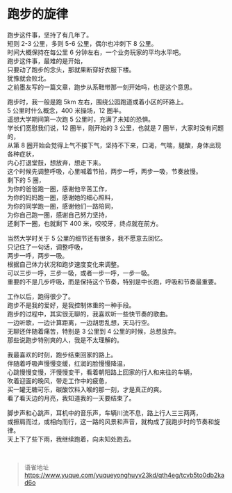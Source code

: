 # 跑步的旋律
跑步这件事，坚持了有几年了。  
短则 2-3 公里，多则 5-6 公里，偶尔也冲刺下 8 公里。  
时间大概保持在每公里 6 分钟左右，一个业务玩家的平均水平吧。  
跑步这件事，最难的是开始，  
只要动了跑步的念头，那就果断穿好衣服下楼。  
犹豫就会败北。  
之前墨友写的一篇文章，跑步从系鞋带那一刻开始吗，也是这个意思。

跑步时，我一般是跑 5km 左右，围绕公园跑道或着小区的环路上。  
5 公里时什么概念，400 米操场，12 圈半。  
遥想大学期间第一次跑 5 公里时，充满了未知的恐惧。  
学长们宽慰我们说，12 圈半，刚开始的 3 公里，也就是 7 圈半，大家时没有问题的，  
从第 8 圈开始会觉得上气不接下气，坚持不下来，口渴，气喘，腿酸，身体出现各种症状，  
内心打退堂鼓，想放弃，想走下来。  
这个时候先调整呼吸，心里喊着节拍，两步一呼，两步一吸，节奏放慢。  
剩下的 5 圈，  
为你的爸爸跑一圈，感谢他辛苦工作，  
为你的妈妈跑一圈，感谢她的细心照料，  
为你的同学跑一圈，感谢他们一路陪同，  
为你自己跑一圈，感谢自己努力坚持，  
还剩下一圈，也就剩下 400 米，咬咬牙，终点就在前方。

当然大学时关于 5 公里的细节还有很多，我不愿意去回忆。  
只记住了一句话，调整呼吸，  
两步一呼，两步一吸。  
根据自己体力状况和跑步速度变化来调整。  
可以三步一呼，三步一吸，或者一步一呼，一步一吸。  
重要的不是几步呼吸，而是保持这个节奏，特别是中长跑，呼吸和节奏最重要。

工作以后，跑得很少了。  
跑步不是我的爱好，是我控制体重的一种手段。  
跑步的过程中，其实很无聊的，我喜欢听一些快节奏的歌曲。  
一边听歌，一边计算距离，一边胡思乱想，天马行空。  
无聊还伴随着痛苦，特别是 3 公里到 4 公里的时候，总想放弃。  
那些说跑步特别爽的人，我是不太理解的。

我最喜欢的时刻，跑步结束回家的路上。  
伴随着呼吸声慢慢变缓，红润的脸慢慢降温，  
心跳慢慢变慢，汗慢慢变干，看着朝阳路上回家的行人和来往的车辆，  
吹着迎面的晚风，带走工作中的疲惫，  
买一罐无糖可乐，碳酸饮料入喉的那一刻，才是真正的爽。  
看了看天边的月亮，我知道我的一天要结束了。

脚步声和心跳声，耳机中的音乐声，车辆川流不息，路上行人三三两两，  
或擦肩而过，或相向而行，这一路的风景和声音，就构成了我跑步时的节奏和旋律。  
天上下了些下雨，我继续跑着，向未知处跑去。

<br>
  
> 语雀地址 https://www.yuque.com/yuqueyonghuyv23kd/qth4eg/tcvb5to0db2kad6o